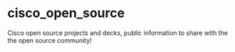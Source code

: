 # cisco_open_source
Cisco open source projects and decks, public information to share with the the open source community! 
